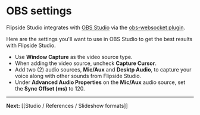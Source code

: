 # OBS settings

Flipside Studio integrates with [OBS Studio](https://obsproject.com/download) via the [obs-websocket plugin](https://obsproject.com/forum/resources/obs-websocket-remote-control-of-obs-studio-made-easy.466/).

Here are the settings you'll want to use in OBS Studio to get the best results with Flipside Studio.

- Use **Window Capture** as the video source type.
- When adding the video source, uncheck **Capture Cursor**.
- Add two (2) audio sources, **Mic/Aux** and **Desktp Audio**, to capture your voice along with other sounds from Flipside Studio.
- Under **Advanced Audio Properties** on the **Mic/Aux** audio source, set the **Sync Offset (ms)** to 120.

---

**Next:** [[Studio / References / Slideshow formats]]
